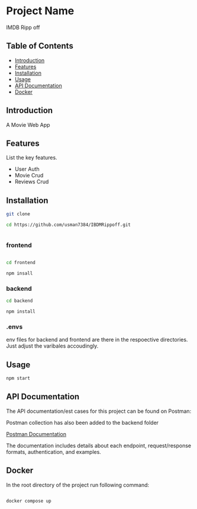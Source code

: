 # Project Name

IMDB Ripp off

## Table of Contents

- [Introduction](#introduction)
- [Features](#features)
- [Installation](#installation)
- [Usage](#usage)
- [API Documentation](#api-documentation)
- [Docker](#docker)


## Introduction

A Movie Web App

## Features

List the key features.

- User Auth
- Movie Crud
- Reviews Crud

## Installation

```bash
git clone 

cd https://github.com/usman7384/IBDMRippoff.git



```

### frontend

```bash

cd frontend

npm insall
```

### backend

```bash
cd backend

npm install

```

### .envs

env files for backend and frontend are there in the respoective directories. Just adjust the varibales accoudingly.

## Usage

```bash
npm start
```

## API Documentation

The API documentation/est cases for this project can be found on Postman:

Postman collection has also been added to the backend folder

[Postman Documentation](https://documenter.getpostman.com/view/31616266/2sA3JGeNuZ)

The documentation includes details about each endpoint, request/response formats, authentication, and examples.

## Docker

In the root directory of the project run following command:

```bash

docker compose up

```

